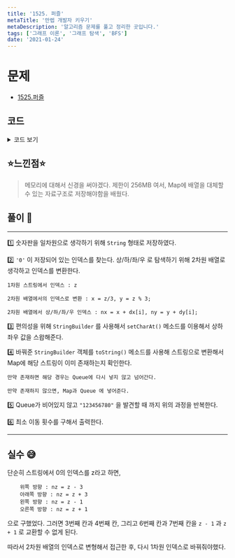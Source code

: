 ```yaml
---
title: '1525. 퍼즐'
metaTitle: '만렙 개발자 키우기'
metaDescription: '알고리즘 문제를 풀고 정리한 곳입니다.'
tags: ['그래프 이론', '그래프 탐색', 'BFS']
date: '2021-01-24'
---
```


# 문제

- [1525.퍼즐](https://www.acmicpc.net/problem/1525)

## 코드

<details><summary> 코드 보기 </summary>

```java
import java.io.BufferedReader;
import java.io.IOException;
import java.io.InputStreamReader;
import java.util.*;
public class Q1525 {
    static Map<String , Boolean> map = new HashMap<>();
    static String answer = "123456780";
    public static void main(String[] args) throws IOException {
        BufferedReader br= new BufferedReader(new InputStreamReader(System.in));
        String line = "";

        for (int i = 0; i < 3; i++)
            line += br.readLine().replace(" ", "");

        if(line.equals(answer)){
            System.out.println(0);
            return;
        }
        System.out.println(solution(line));
    }

    private static int solution(String line) {
        int ans = 0, size = 0, z = 0, dx[]={-1, 0, 1, 0}, dy[] = {0, 1, 0, -1};
        StringBuilder sb;
        Queue<String> q = new LinkedList<>();
        q.add(line);
        while (!q.isEmpty()) {
            size = q.size();
            ans += 1;
            while (size-- > 0) {
                line = q.poll();
                z = line.indexOf('0');
                int x = z / 3, y = z % 3;
                for (int i = 0; i < 4; i++) {
                    sb = new StringBuilder(line);
                    int nx = x + dx[i], ny = y + dy[i];
                    if (nx < 0 || nx >=3 || ny < 0 || ny >= 3) continue;
                    int idx = 3 * nx + ny;
                    sb.setCharAt(z, line.charAt(idx));
                    sb.setCharAt(idx, '0');
                    String changed = sb.toString();

                    if (changed.equals(answer)) return ans;

                    if (!map.containsKey(changed)) {
                        q.add(changed);
                        map.put(changed, true);
                    }
                }
            }
        }
        return -1;
    }
}
```

</details>

## ⭐️느낀점⭐️

> 메모리에 대해서 신경을 써야겠다. 제한이 256MB 여서, Map에 배열을 대체할 수 있는 자료구조로 저장해야함을 배웠다.

## 풀이 📣

<hr/>

1️⃣ 숫자판을 일차원으로 생각하기 위해 `String` 형태로 저장하였다.

2️⃣ `'0'` 이 저장되어 있는 인덱스를 찾는다. 상/하/좌/우 로 탐색하기 위해 2차원 배열로 생각하고 인덱스를 변환한다.

    1차원 스트링에서 인덱스 : z

    2차원 배열에서의 인덱스로 변환 : x = z/3, y = z % 3;

    2차원 배열에서 상/하/좌/우 인덱스 : nx = x + dx[i], ny = y + dy[i];

3️⃣ 편의성을 위해 `StringBuilder` 를 사용해서 `setCharAt()` 메소드를 이용해서 상하좌우 값을 스왑해준다.

4️⃣ 바꿔준 `StringBuilder` 객체를 `toString()` 메소드를 사용해 스트링으로 변환해서 Map에 해당 스트링이 이미 존재하는지 확인한다.

    만약 존재하면 해당 경우는 Queue에 다시 넣지 않고 넘어간다.

    만약 존재하지 않으면, Map과 Queue 에 넣어준다.

5️⃣ Queue가 비어있지 않고 `"123456780"` 을 발견할 때 까지 위의 과정을 반복한다.

6️⃣ 최소 이동 횟수를 구해서 출력한다.

<hr/>

## 실수 😅

단순히 스트링에서 0의 인덱스를 z라고 하면,

        위쪽 방향 : nz = z - 3
        아래쪽 방향 : nz = z + 3
        왼쪽 방향 : nz = z - 1
        오른쪽 방향 : nz = z + 1

으로 구했었다. 그러면 3번째 칸과 4번째 칸, 그리고 6번째 칸과 7번째 칸을 `z - 1` 과 `z + 1` 로 교환할 수 없게 된다.

따라서 2차원 배열의 인덱스로 변형해서 접근한 후, 다시 1차원 인덱스로 바꿔줘야했다.
